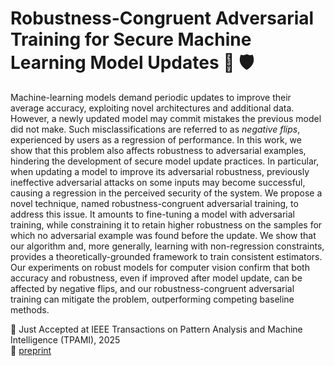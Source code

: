 # Robustness-Congruent Adversarial Training for Secure Machine Learning Model Updates  :arrows_counterclockwise: :shield:

Machine-learning models demand periodic updates to improve their average accuracy, exploiting novel architectures and additional data. However, a newly updated model may commit mistakes the previous model did not make. Such misclassifications are referred to as *negative flips*, experienced by users as a regression of performance. 
In this work, we show that this problem also affects robustness to adversarial examples,  hindering the development of secure model update practices. In particular, when updating a model to improve its adversarial robustness, previously ineffective adversarial attacks on some inputs may become successful, causing a regression in the perceived security of the system.
We propose a novel technique, named robustness-congruent adversarial training, to address this issue. It amounts to fine-tuning a model with adversarial training, while constraining it to retain higher robustness on the samples for which no adversarial example was found before the update. We show that our algorithm and, more generally, learning with non-regression constraints, provides a theoretically-grounded framework to train consistent estimators. 
Our experiments on robust models for computer vision confirm that both accuracy and robustness, even if improved after model update, can be affected by negative flips, and our robustness-congruent adversarial training can mitigate the problem, outperforming competing baseline methods.

📌 Just Accepted at IEEE Transactions on Pattern Analysis and Machine Intelligence (TPAMI), 2025  
📄 [preprint](https://arxiv.org/abs/2402.17390)
